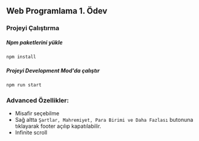 ## Web Programlama 1. Ödev

### Projeyi Çalıştırma
##### Npm paketlerini yükle
 ```bash
 npm install
 ```
 ##### Projeyi Development Mod'da çalıştır
 ```bash
 npm run start
 ```


### Advanced Özellikler:
 - Misafir seçebilme
 - Sağ altta `Şartlar, Mahremiyet, Para Birimi ve Daha Fazlası` butonuna tıklayarak footer açılıp kapatılabilir.
 - Infinite scroll
